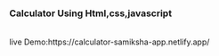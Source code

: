 <h3>Calculator Using Html,css,javascript</h3> <br>
live Demo:https://calculator-samiksha-app.netlify.app/

